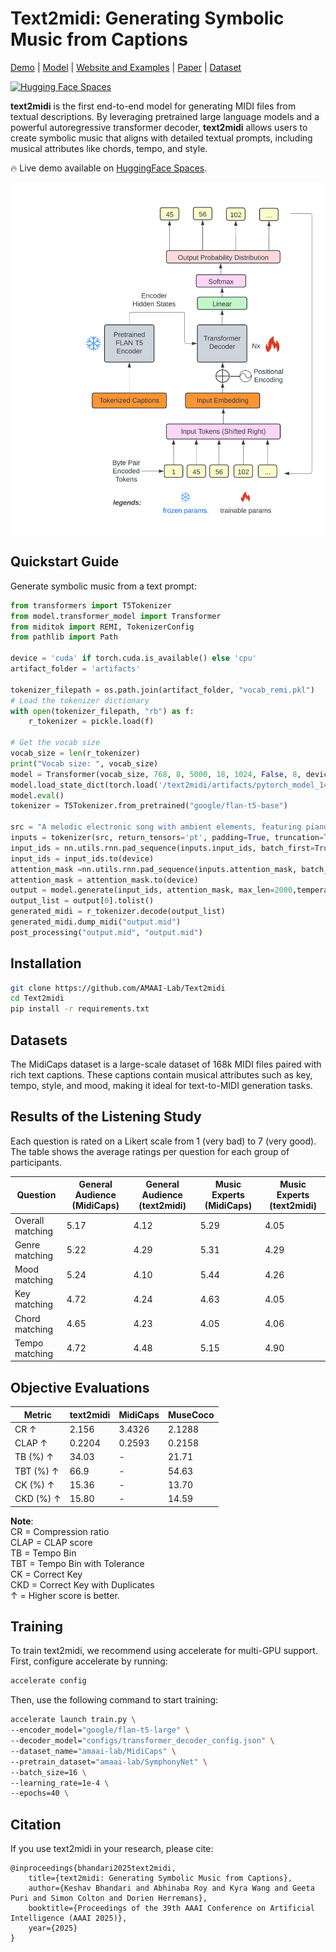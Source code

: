 
# Text2midi: Generating Symbolic Music from Captions

[Demo](https://huggingface.co/spaces/amaai-lab/text2midi) | [Model](https://huggingface.co/amaai-lab/text2midi) | [Website and Examples](https://github.com/AMAAI-Lab/Text2midi) | [Paper](https://arxiv.org/abs/TBD) | [Dataset](https://huggingface.co/datasets/amaai-lab/MidiCaps)

[![Hugging Face Spaces](https://img.shields.io/badge/%F0%9F%A4%97%20Hugging%20Face-Spaces-blue)](https://huggingface.co/spaces/amaai-lab/text2midi)
</div>

**text2midi** is the first end-to-end model for generating MIDI files from textual descriptions. By leveraging pretrained large language models and a powerful autoregressive transformer decoder, **text2midi** allows users to create symbolic music that aligns with detailed textual prompts, including musical attributes like chords, tempo, and style.

🔥 Live demo available on [HuggingFace Spaces](https://huggingface.co/spaces/amaai-lab/text2midi).

<div align="center">
  <img src="text2midi_architecture.jpg" width="500"/>
</div>

## Quickstart Guide

Generate symbolic music from a text prompt:

```python
from transformers import T5Tokenizer
from model.transformer_model import Transformer
from miditok import REMI, TokenizerConfig
from pathlib import Path

device = 'cuda' if torch.cuda.is_available() else 'cpu'
artifact_folder = 'artifacts'

tokenizer_filepath = os.path.join(artifact_folder, "vocab_remi.pkl")
# Load the tokenizer dictionary
with open(tokenizer_filepath, "rb") as f:
    r_tokenizer = pickle.load(f)

# Get the vocab size
vocab_size = len(r_tokenizer)
print("Vocab size: ", vocab_size)
model = Transformer(vocab_size, 768, 8, 5000, 18, 1024, False, 8, device=device)
model.load_state_dict(torch.load('/text2midi/artifacts/pytorch_model_140.bin', map_location=device))
model.eval()
tokenizer = T5Tokenizer.from_pretrained("google/flan-t5-base")

src = "A melodic electronic song with ambient elements, featuring piano, acoustic guitar, alto saxophone, string ensemble, and electric bass. Set in G minor with a 4/4 time signature, it moves at a lively Presto tempo. The composition evokes a blend of relaxation and darkness, with hints of happiness and a meditative quality."
inputs = tokenizer(src, return_tensors='pt', padding=True, truncation=True)
input_ids = nn.utils.rnn.pad_sequence(inputs.input_ids, batch_first=True, padding_value=0)
input_ids = input_ids.to(device)
attention_mask =nn.utils.rnn.pad_sequence(inputs.attention_mask, batch_first=True, padding_value=0) 
attention_mask = attention_mask.to(device)
output = model.generate(input_ids, attention_mask, max_len=2000,temperature = 1.0)
output_list = output[0].tolist()
generated_midi = r_tokenizer.decode(output_list)
generated_midi.dump_midi("output.mid")
post_processing("output.mid", "output.mid")
```

## Installation
```bash
git clone https://github.com/AMAAI-Lab/Text2midi
cd Text2midi
pip install -r requirements.txt
```

## Datasets
The MidiCaps dataset is a large-scale dataset of 168k MIDI files paired with rich text captions. These captions contain musical attributes such as key, tempo, style, and mood, making it ideal for text-to-MIDI generation tasks.

## Results of the Listening Study

Each question is rated on a Likert scale from 1 (very bad) to 7 (very good). The table shows the average ratings per question for each group of participants.

| **Question**        | **General Audience (MidiCaps)** | **General Audience (text2midi)** | **Music Experts (MidiCaps)** | **Music Experts (text2midi)** |
|---------------------|---------------------------------|-----------------------------------|------------------------------|--------------------------------|
| Overall matching    | 5.17                           | 4.12                             | 5.29                        | 4.05                          |
| Genre matching      | 5.22                           | 4.29                             | 5.31                        | 4.29                          |
| Mood matching       | 5.24                           | 4.10                             | 5.44                        | 4.26                          |
| Key matching        | 4.72                           | 4.24                             | 4.63                        | 4.05                          |
| Chord matching      | 4.65                           | 4.23                             | 4.05                        | 4.06                          |
| Tempo matching      | 4.72                           | 4.48                             | 5.15                        | 4.90                          |


## Objective Evaluations

| Metric              | text2midi | MidiCaps | MuseCoco |
|---------------------|-----------|----------|----------|
| CR ↑               | 2.156     | 3.4326   | 2.1288   |
| CLAP ↑             | 0.2204    | 0.2593   | 0.2158   |
| TB (%) ↑           | 34.03     | -        | 21.71    |
| TBT (%) ↑          | 66.9      | -        | 54.63    |
| CK (%) ↑           | 15.36     | -        | 13.70    |
| CKD (%) ↑          | 15.80     | -        | 14.59    |

**Note**:  
CR = Compression ratio  
CLAP = CLAP score  
TB = Tempo Bin  
TBT = Tempo Bin with Tolerance  
CK = Correct Key  
CKD = Correct Key with Duplicates  
↑ = Higher score is better.

## Training
To train text2midi, we recommend using accelerate for multi-GPU support. First, configure accelerate by running:
```bash
accelerate config
```

Then, use the following command to start training:
```bash
accelerate launch train.py \
--encoder_model="google/flan-t5-large" \
--decoder_model="configs/transformer_decoder_config.json" \
--dataset_name="amaai-lab/MidiCaps" \
--pretrain_dataset="amaai-lab/SymphonyNet" \
--batch_size=16 \
--learning_rate=1e-4 \
--epochs=40 \
```

## Citation
If you use text2midi in your research, please cite:
```
@inproceedings{bhandari2025text2midi,
    title={text2midi: Generating Symbolic Music from Captions}, 
    author={Keshav Bhandari and Abhinaba Roy and Kyra Wang and Geeta Puri and Simon Colton and Dorien Herremans},
    booktitle={Proceedings of the 39th AAAI Conference on Artificial Intelligence (AAAI 2025)},
    year={2025}
}
```
